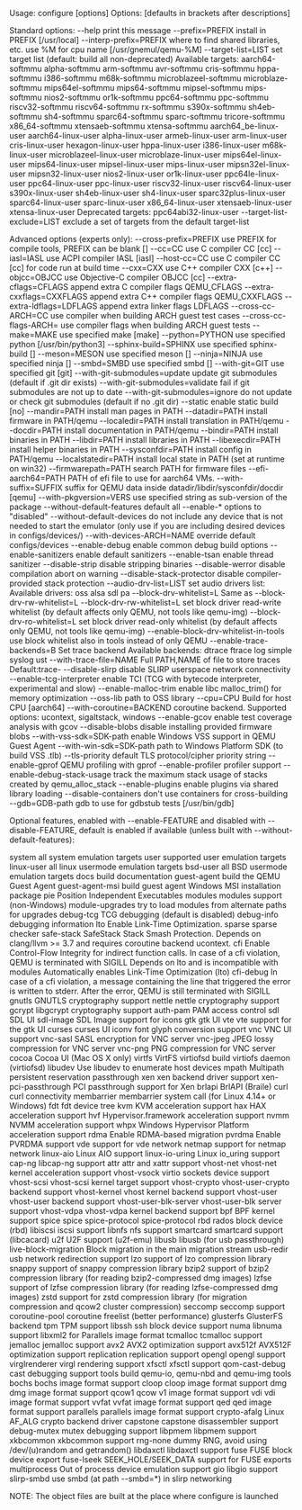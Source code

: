 Usage: configure [options]
Options: [defaults in brackets after descriptions]

Standard options:
  --help                   print this message
  --prefix=PREFIX          install in PREFIX [/usr/local]
  --interp-prefix=PREFIX   where to find shared libraries, etc.
                           use %M for cpu name [/usr/gnemul/qemu-%M]
  --target-list=LIST       set target list (default: build all non-deprecated)
                           Available targets: aarch64-softmmu alpha-softmmu 
                           arm-softmmu avr-softmmu cris-softmmu hppa-softmmu 
                           i386-softmmu m68k-softmmu microblazeel-softmmu 
                           microblaze-softmmu mips64el-softmmu mips64-softmmu 
                           mipsel-softmmu mips-softmmu nios2-softmmu 
                           or1k-softmmu ppc64-softmmu ppc-softmmu 
                           riscv32-softmmu riscv64-softmmu rx-softmmu 
                           s390x-softmmu sh4eb-softmmu sh4-softmmu 
                           sparc64-softmmu sparc-softmmu tricore-softmmu 
                           x86_64-softmmu xtensaeb-softmmu xtensa-softmmu 
                           aarch64_be-linux-user aarch64-linux-user 
                           alpha-linux-user armeb-linux-user arm-linux-user 
                           cris-linux-user hexagon-linux-user hppa-linux-user 
                           i386-linux-user m68k-linux-user 
                           microblazeel-linux-user microblaze-linux-user 
                           mips64el-linux-user mips64-linux-user 
                           mipsel-linux-user mips-linux-user 
                           mipsn32el-linux-user mipsn32-linux-user 
                           nios2-linux-user or1k-linux-user ppc64le-linux-user 
                           ppc64-linux-user ppc-linux-user riscv32-linux-user 
                           riscv64-linux-user s390x-linux-user sh4eb-linux-user 
                           sh4-linux-user sparc32plus-linux-user 
                           sparc64-linux-user sparc-linux-user 
                           x86_64-linux-user xtensaeb-linux-user 
                           xtensa-linux-user
                           Deprecated targets: ppc64abi32-linux-user
  --target-list-exclude=LIST exclude a set of targets from the default target-list

Advanced options (experts only):
  --cross-prefix=PREFIX    use PREFIX for compile tools, PREFIX can be blank []
  --cc=CC                  use C compiler CC [cc]
  --iasl=IASL              use ACPI compiler IASL [iasl]
  --host-cc=CC             use C compiler CC [cc] for code run at
                           build time
  --cxx=CXX                use C++ compiler CXX [c++]
  --objcc=OBJCC            use Objective-C compiler OBJCC [cc]
  --extra-cflags=CFLAGS    append extra C compiler flags QEMU_CFLAGS
  --extra-cxxflags=CXXFLAGS append extra C++ compiler flags QEMU_CXXFLAGS
  --extra-ldflags=LDFLAGS  append extra linker flags LDFLAGS
  --cross-cc-ARCH=CC       use compiler when building ARCH guest test cases
  --cross-cc-flags-ARCH=   use compiler flags when building ARCH guest tests
  --make=MAKE              use specified make [make]
  --python=PYTHON          use specified python [/usr/bin/python3]
  --sphinx-build=SPHINX    use specified sphinx-build []
  --meson=MESON            use specified meson []
  --ninja=NINJA            use specified ninja []
  --smbd=SMBD              use specified smbd []
  --with-git=GIT           use specified git [git]
  --with-git-submodules=update   update git submodules (default if .git dir exists)
  --with-git-submodules=validate fail if git submodules are not up to date
  --with-git-submodules=ignore   do not update or check git submodules (default if no .git dir)
  --static                 enable static build [no]
  --mandir=PATH            install man pages in PATH
  --datadir=PATH           install firmware in PATH/qemu
  --localedir=PATH         install translation in PATH/qemu
  --docdir=PATH            install documentation in PATH/qemu
  --bindir=PATH            install binaries in PATH
  --libdir=PATH            install libraries in PATH
  --libexecdir=PATH        install helper binaries in PATH
  --sysconfdir=PATH        install config in PATH/qemu
  --localstatedir=PATH     install local state in PATH (set at runtime on win32)
  --firmwarepath=PATH      search PATH for firmware files
  --efi-aarch64=PATH       PATH of efi file to use for aarch64 VMs.
  --with-suffix=SUFFIX     suffix for QEMU data inside datadir/libdir/sysconfdir/docdir [qemu]
  --with-pkgversion=VERS   use specified string as sub-version of the package
  --without-default-features default all --enable-* options to "disabled"
  --without-default-devices  do not include any device that is not needed to
                           start the emulator (only use if you are including
                           desired devices in configs/devices/)
  --with-devices-ARCH=NAME override default configs/devices
  --enable-debug           enable common debug build options
  --enable-sanitizers      enable default sanitizers
  --enable-tsan            enable thread sanitizer
  --disable-strip          disable stripping binaries
  --disable-werror         disable compilation abort on warning
  --disable-stack-protector disable compiler-provided stack protection
  --audio-drv-list=LIST    set audio drivers list:
                           Available drivers: oss alsa sdl pa
  --block-drv-whitelist=L  Same as --block-drv-rw-whitelist=L
  --block-drv-rw-whitelist=L
                           set block driver read-write whitelist
                           (by default affects only QEMU, not tools like qemu-img)
  --block-drv-ro-whitelist=L
                           set block driver read-only whitelist
                           (by default affects only QEMU, not tools like qemu-img)
  --enable-block-drv-whitelist-in-tools
                           use block whitelist also in tools instead of only QEMU
  --enable-trace-backends=B Set trace backend
                           Available backends: dtrace ftrace log simple syslog ust
  --with-trace-file=NAME   Full PATH,NAME of file to store traces
                           Default:trace-<pid>
  --disable-slirp          disable SLIRP userspace network connectivity
  --enable-tcg-interpreter enable TCI (TCG with bytecode interpreter, experimental and slow)
  --enable-malloc-trim     enable libc malloc_trim() for memory optimization
  --oss-lib                path to OSS library
  --cpu=CPU                Build for host CPU [aarch64]
  --with-coroutine=BACKEND coroutine backend. Supported options:
                           ucontext, sigaltstack, windows
  --enable-gcov            enable test coverage analysis with gcov
  --disable-blobs          disable installing provided firmware blobs
  --with-vss-sdk=SDK-path  enable Windows VSS support in QEMU Guest Agent
  --with-win-sdk=SDK-path  path to Windows Platform SDK (to build VSS .tlb)
  --tls-priority           default TLS protocol/cipher priority string
  --enable-gprof           QEMU profiling with gprof
  --enable-profiler        profiler support
  --enable-debug-stack-usage
                           track the maximum stack usage of stacks created by qemu_alloc_stack
  --enable-plugins
                           enable plugins via shared library loading
  --disable-containers     don't use containers for cross-building
  --gdb=GDB-path           gdb to use for gdbstub tests [/usr/bin/gdb]

Optional features, enabled with --enable-FEATURE and
disabled with --disable-FEATURE, default is enabled if available
(unless built with --without-default-features):

  system          all system emulation targets
  user            supported user emulation targets
  linux-user      all linux usermode emulation targets
  bsd-user        all BSD usermode emulation targets
  docs            build documentation
  guest-agent     build the QEMU Guest Agent
  guest-agent-msi build guest agent Windows MSI installation package
  pie             Position Independent Executables
  modules         modules support (non-Windows)
  module-upgrades try to load modules from alternate paths for upgrades
  debug-tcg       TCG debugging (default is disabled)
  debug-info      debugging information
  lto             Enable Link-Time Optimization.
  sparse          sparse checker
  safe-stack      SafeStack Stack Smash Protection. Depends on
                  clang/llvm >= 3.7 and requires coroutine backend ucontext.
  cfi             Enable Control-Flow Integrity for indirect function calls.
                  In case of a cfi violation, QEMU is terminated with SIGILL
                  Depends on lto and is incompatible with modules
                  Automatically enables Link-Time Optimization (lto)
  cfi-debug       In case of a cfi violation, a message containing the line that
                  triggered the error is written to stderr. After the error,
                  QEMU is still terminated with SIGILL
  gnutls          GNUTLS cryptography support
  nettle          nettle cryptography support
  gcrypt          libgcrypt cryptography support
  auth-pam        PAM access control
  sdl             SDL UI
  sdl-image       SDL Image support for icons
  gtk             gtk UI
  vte             vte support for the gtk UI
  curses          curses UI
  iconv           font glyph conversion support
  vnc             VNC UI support
  vnc-sasl        SASL encryption for VNC server
  vnc-jpeg        JPEG lossy compression for VNC server
  vnc-png         PNG compression for VNC server
  cocoa           Cocoa UI (Mac OS X only)
  virtfs          VirtFS
  virtiofsd       build virtiofs daemon (virtiofsd)
  libudev         Use libudev to enumerate host devices
  mpath           Multipath persistent reservation passthrough
  xen             xen backend driver support
  xen-pci-passthrough    PCI passthrough support for Xen
  brlapi          BrlAPI (Braile)
  curl            curl connectivity
  membarrier      membarrier system call (for Linux 4.14+ or Windows)
  fdt             fdt device tree
  kvm             KVM acceleration support
  hax             HAX acceleration support
  hvf             Hypervisor.framework acceleration support
  nvmm            NVMM acceleration support
  whpx            Windows Hypervisor Platform acceleration support
  rdma            Enable RDMA-based migration
  pvrdma          Enable PVRDMA support
  vde             support for vde network
  netmap          support for netmap network
  linux-aio       Linux AIO support
  linux-io-uring  Linux io_uring support
  cap-ng          libcap-ng support
  attr            attr and xattr support
  vhost-net       vhost-net kernel acceleration support
  vhost-vsock     virtio sockets device support
  vhost-scsi      vhost-scsi kernel target support
  vhost-crypto    vhost-user-crypto backend support
  vhost-kernel    vhost kernel backend support
  vhost-user      vhost-user backend support
  vhost-user-blk-server    vhost-user-blk server support
  vhost-vdpa      vhost-vdpa kernel backend support
  bpf             BPF kernel support
  spice           spice
  spice-protocol  spice-protocol
  rbd             rados block device (rbd)
  libiscsi        iscsi support
  libnfs          nfs support
  smartcard       smartcard support (libcacard)
  u2f             U2F support (u2f-emu)
  libusb          libusb (for usb passthrough)
  live-block-migration   Block migration in the main migration stream
  usb-redir       usb network redirection support
  lzo             support of lzo compression library
  snappy          support of snappy compression library
  bzip2           support of bzip2 compression library
                  (for reading bzip2-compressed dmg images)
  lzfse           support of lzfse compression library
                  (for reading lzfse-compressed dmg images)
  zstd            support for zstd compression library
                  (for migration compression and qcow2 cluster compression)
  seccomp         seccomp support
  coroutine-pool  coroutine freelist (better performance)
  glusterfs       GlusterFS backend
  tpm             TPM support
  libssh          ssh block device support
  numa            libnuma support
  libxml2         for Parallels image format
  tcmalloc        tcmalloc support
  jemalloc        jemalloc support
  avx2            AVX2 optimization support
  avx512f         AVX512F optimization support
  replication     replication support
  opengl          opengl support
  virglrenderer   virgl rendering support
  xfsctl          xfsctl support
  qom-cast-debug  cast debugging support
  tools           build qemu-io, qemu-nbd and qemu-img tools
  bochs           bochs image format support
  cloop           cloop image format support
  dmg             dmg image format support
  qcow1           qcow v1 image format support
  vdi             vdi image format support
  vvfat           vvfat image format support
  qed             qed image format support
  parallels       parallels image format support
  crypto-afalg    Linux AF_ALG crypto backend driver
  capstone        capstone disassembler support
  debug-mutex     mutex debugging support
  libpmem         libpmem support
  xkbcommon       xkbcommon support
  rng-none        dummy RNG, avoid using /dev/(u)random and getrandom()
  libdaxctl       libdaxctl support
  fuse            FUSE block device export
  fuse-lseek      SEEK_HOLE/SEEK_DATA support for FUSE exports
  multiprocess    Out of process device emulation support
  gio             libgio support
  slirp-smbd      use smbd (at path --smbd=*) in slirp networking

NOTE: The object files are built at the place where configure is launched
